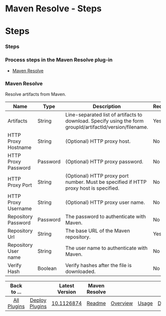 
Maven Resolve - Steps
=====================

# Steps


### Steps



### Process steps in the Maven Resolve plug-in

* [Maven Resolve](#maven_resolve)


### Maven Resolve

Resolve artifacts from Maven.


| Name | Type | Description                                                                                                          | Required |
| ---- | ---- | -------------------------------------------------------------------------------------------------------------------- | -------- |
| Artifacts | String | Line-separated list of artifacts to download. Specify using the form groupId/artifactId/version/filename. | Yes |
| HTTP Proxy Hostname | String | (Optional) HTTP proxy host. | No |
| HTTP Proxy Password | Password | (Optional) HTTP proxy password. | No |
| HTTP Proxy Port | String | (Optional) HTTP proxy port number. Must be specified if HTTP proxy host is specified. | No |
| HTTP Proxy Username | String | (Optional) HTTP proxy user name. | No |
| Repository Password | Password | The password to authenticate with Maven. | No |
| Repository Url | String | The base URL of the Maven repository. | Yes |
| Repository User name | String | The user name to authenticate with Maven. | No |
| Verify Hash | Boolean | Verify hashes after the file is downloaded. | No |



|Back to ...||Latest Version|Maven Resolve ||||
| :---: | :---: | :---: | :---: | :---: | :---: | :---: |
|[All Plugins](../../index.md)|[Deploy Plugins](../README.md)|[10.1126874](https://raw.githubusercontent.com/UrbanCode/IBM-UCD-PLUGINS/main/files/Maven/ucd-Maven-10.1126874.zip)|[Readme](README.md)|[Overview](overview.md)|[Usage](usage.md)|[Downloads](downloads.md)|
